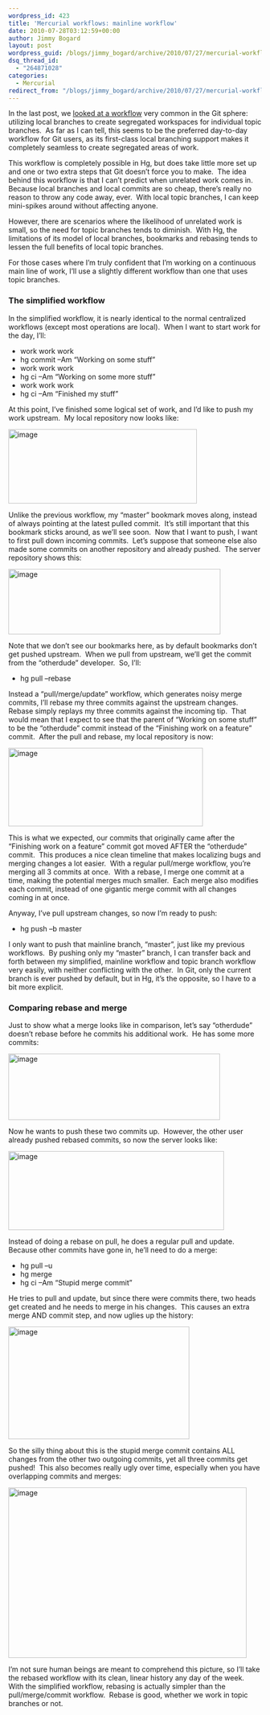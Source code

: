 ```yaml
---
wordpress_id: 423
title: 'Mercurial workflows: mainline workflow'
date: 2010-07-28T03:12:59+00:00
author: Jimmy Bogard
layout: post
wordpress_guid: /blogs/jimmy_bogard/archive/2010/07/27/mercurial-workflows-mainline-workflow.aspx
dsq_thread_id:
  - "264871028"
categories:
  - Mercurial
redirect_from: "/blogs/jimmy_bogard/archive/2010/07/27/mercurial-workflows-mainline-workflow.aspx/"
---
```

In the last post, we [looked at a workflow](http://www.lostechies.com/blogs/jimmy_bogard/archive/2010/07/08/mercurial-workflows-local-development-work.aspx) very common in the Git sphere: utilizing local branches to create segregated workspaces for individual topic branches.&#160; As far as I can tell, this seems to be the preferred day-to-day workflow for Git users, as its first-class local branching support makes it completely seamless to create segregated areas of work.

This workflow is completely possible in Hg, but does take little more set up and one or two extra steps that Git doesn’t force you to make.&#160; The idea behind this workflow is that I can’t predict when unrelated work comes in.&#160; Because local branches and local commits are so cheap, there’s really no reason to throw any code away, ever.&#160; With local topic branches, I can keep mini-spikes around without affecting anyone.

However, there are scenarios where the likelihood of unrelated work is small, so the need for topic branches tends to diminish.&#160; With Hg, the limitations of its model of local branches, bookmarks and rebasing tends to lessen the full benefits of local topic branches.

For those cases where I’m truly confident that I’m working on a continuous main line of work, I’ll use a slightly different workflow than one that uses topic branches.

### The simplified workflow

In the simplified workflow, it is nearly identical to the normal centralized workflows (except most operations are local).&#160; When I want to start work for the day, I’ll:

  * work work work
  * hg commit –Am “Working on some stuff”
  * work work work
  * hg ci –Am “Working on some more stuff”
  * work work work
  * hg ci –Am “Finished my stuff”

At this point, I’ve finished some logical set of work, and I’d like to push my work upstream.&#160; My local repository now looks like:

[<img style="border-bottom: 0px;border-left: 0px;border-top: 0px;border-right: 0px" border="0" alt="image" src="http://lostechies.com/content/jimmybogard/uploads/2011/03/image_thumb_3F586F0B.png" width="375" height="148" />](http://lostechies.com/content/jimmybogard/uploads/2011/03/image_5FDFAEBD.png) 

Unlike the previous workflow, my “master” bookmark moves along, instead of always pointing at the latest pulled commit.&#160; It’s still important that this bookmark sticks around, as we’ll see soon.&#160; Now that I want to push, I want to first pull down incoming commits.&#160; Let’s suppose that someone else also made some commits on another repository and already pushed.&#160; The server repository shows this:

[<img style="border-bottom: 0px;border-left: 0px;border-top: 0px;border-right: 0px" border="0" alt="image" src="http://lostechies.com/content/jimmybogard/uploads/2011/03/image_thumb_654E1F61.png" width="422" height="130" />](http://lostechies.com/content/jimmybogard/uploads/2011/03/image_1ED12F59.png) 

Note that we don’t see our bookmarks here, as by default bookmarks don’t get pushed upstream.&#160; When we pull from upstream, we’ll get the commit from the “otherdude” developer.&#160; So, I’ll:

  * hg pull &#8211;rebase

Instead a “pull/merge/update” workflow, which generates noisy merge commits, I’ll rebase my three commits against the upstream changes.&#160; Rebase simply replays my three commits against the incoming tip.&#160; That would mean that I expect to see that the parent of “Working on some stuff” to be the “otherdude” commit instead of the “Finishing work on a feature” commit.&#160; After the pull and rebase, my local repository is now:

[<img style="border-bottom: 0px;border-left: 0px;border-top: 0px;border-right: 0px" border="0" alt="image" src="http://lostechies.com/content/jimmybogard/uploads/2011/03/image_thumb_445AACBA.png" width="387" height="156" />](http://lostechies.com/content/jimmybogard/uploads/2011/03/image_7DDDBCB1.png) 

This is what we expected, our commits that originally came after the “Finishing work on a feature” commit got moved AFTER the “otherdude” commit.&#160; This produces a nice clean timeline that makes localizing bugs and merging changes a lot easier.&#160; With a regular pull/merge workflow, you’re merging all 3 commits at once.&#160; With a rebase, I merge one commit at a time, making the potential merges much smaller.&#160; Each merge also modifies each commit, instead of one gigantic merge commit with all changes coming in at once.

Anyway, I’ve pull upstream changes, so now I’m ready to push:

  * hg push –b master

I only want to push that mainline branch, “master”, just like my previous workflows.&#160; By pushing only my “master” branch, I can transfer back and forth between my simplified, mainline workflow and topic branch workflow very easily, with neither conflicting with the other.&#160; In Git, only the current branch is ever pushed by default, but in Hg, it’s the opposite, so I have to a bit more explicit.

### 

### Comparing rebase and merge

Just to show what a merge looks like in comparison, let’s say “otherdude” doesn’t rebase before he commits his additional work.&#160; He has some more commits:

[<img style="border-bottom: 0px;border-left: 0px;border-top: 0px;border-right: 0px" border="0" alt="image" src="http://lostechies.com/content/jimmybogard/uploads/2011/03/image_thumb_6A505D10.png" width="421" height="132" />](http://lostechies.com/content/jimmybogard/uploads/2011/03/image_51C0BFC0.png) 

Now he wants to push these two commits up.&#160; However, the other user already pushed rebased commits, so now the server looks like:

[<img style="border-bottom: 0px;border-left: 0px;border-top: 0px;border-right: 0px" border="0" alt="image" src="http://lostechies.com/content/jimmybogard/uploads/2011/03/image_thumb_6258BAAE.png" width="429" height="157" />](http://lostechies.com/content/jimmybogard/uploads/2011/03/image_02DFFA61.png) 

Instead of doing a rebase on pull, he does a regular pull and update.&#160; Because other commits have gone in, he’ll need to do a merge:

  * hg pull –u
  * hg merge
  * hg ci –Am “Stupid merge commit”

He tries to pull and update, but since there were commits there, two heads get created and he needs to merge in his changes.&#160; This causes an extra merge AND commit step, and now uglies up the history:

[<img style="border-bottom: 0px;border-left: 0px;border-top: 0px;border-right: 0px" border="0" alt="image" src="http://lostechies.com/content/jimmybogard/uploads/2011/03/image_thumb_4F378E02.png" width="360" height="224" />](http://lostechies.com/content/jimmybogard/uploads/2011/03/image_56C2FD6F.png) </p> 

So the silly thing about this is the stupid merge commit contains ALL changes from the other two outgoing commits, yet all three commits get pushed!&#160; This also becomes really ugly over time, especially when you have overlapping commits and merges:

[<img style="border-bottom: 0px;border-left: 0px;border-top: 0px;border-right: 0px" border="0" alt="image" src="http://lostechies.com/content/jimmybogard/uploads/2011/03/image_thumb_66829273.png" width="474" height="339" />](http://lostechies.com/content/jimmybogard/uploads/2011/03/image_60A7EEDA.png) 

I’m not sure human beings are meant to comprehend this picture, so I’ll take the rebased workflow with its clean, linear history any day of the week.&#160; With the simplified workflow, rebasing is actually simpler than the pull/merge/commit workflow.&#160; Rebase is good, whether we work in topic branches or not.